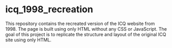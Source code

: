 # icq_1998_recreation
This repository contains the recreated version of the ICQ website from 1998. The page is built using only HTML without any CSS or JavaScript. The goal of this project is to replicate the structure and layout of the original ICQ site using only HTML.
